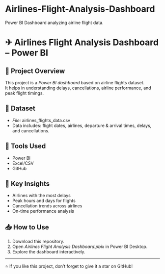 # Airlines-Flight-Analysis-Dashboard
Power BI Dashboard analyzing airline flight data.

# ✈ Airlines Flight Analysis Dashboard – Power BI

## 📌 Project Overview
This project is a *Power BI dashboard* based on airline flights dataset.  
It helps in understanding delays, cancellations, airline performance, and peak flight timings.


## 📂 Dataset
- *File:* airlines_flights_data.csv  
- Data includes: flight dates, airlines, departure & arrival times, delays, and cancellations.  

## 🔧 Tools Used
- Power BI  
- Excel/CSV  
- GitHub  

## 🚀 Key Insights
- Airlines with the most delays  
- Peak hours and days for flights  
- Cancellation trends across airlines  
- On-time performance analysis  

## 📥 How to Use
1. Download this repository.  
2. Open *Airlines Flight Analysis Dashboard.pbix* in Power BI Desktop.  
3. Explore the dashboard interactively.  

---
⭐ If you like this project, don’t forget to give it a star on GitHub!
